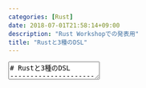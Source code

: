 ```yaml
---
categories: [Rust]
date: 2018-07-01T21:58:14+09:00
description: "Rust Workshopでの発表用"
title: "Rustと3種のDSL"
---
```

<textarea data-markdown
    data-separator="\n===\n"
    data-vertical="\n---\n"
    data-notes="^Note:">
# Rustと3種のDSL
----------------------
[Running Rust in Production](https://d-cube.connpass.com/event/90317/)

<!-- .slide: class="center" -->
===
# About Me
---------
![κeenのアイコン](/images/kappa.png) <!-- .element: style="position:absolute;right:0;z-index:-1" width="20%" -->

 * κeen
 * [@blackenedgold](https://twitter.com/blackenedgold)
 * Github: [KeenS](https://github.com/KeenS)
 * [Idein Inc.](https://idein.jp/)のエンジニア
 * Lisp, ML, Rust, Shell Scriptあたりを書きます

===

# DSLとは
>  Lispでは，プログラムをただプログラミング言語に従って書くことはしない． プログラミング言語を自分の書くプログラムに向けて構築するのだ
> -- Paul Graham (On Lispより)


<!-- .slide: class="center" -->

===
# DSLとは
----------

* ドメイン特化言語
* 自分の解きたい問題に合わせてミニ言語を作る
  + 関心に集中
  + 言語を設計することでドメインへの考察が深まる
* 2種類ある
  + 内部DSL: ホスト言語の式でそれっぽく作る
  + 外部DSL: 外部化してパーサから作る
* まずは内部DSLを検討しよう

===

# DSLの使いどころ
----------------

* だいたい以下の条件
 + 素直に書くと記述が多い
 + 細かなバリエーションがあって関数一つにはまとめられない
 + → スイートスポットがDSL
* 典型的にはビジネスロジックとか

===
# Actcast
---------

* Idein社で開発中のサービス
* IoTデバイスを管理する
  + 人、管理グループ、デバイス、アプリケーションなどエンティティが多め
* APIはOpen API(旧Swagger)を使う
* まだ開発中
  + 一緒に開発してくれる人募集してます!
* 今回はこれで使ったDSLの話

===

# 珠玉の内部DSL

<!-- .slide: class="center" -->

===

# アクセス権限チェック


``` rust
fn update_device(operator: User, device: Device) -> Result<Device> {
    use dsl::*;

    let conn = get_conn();
    if !is_user_readable_to_device(operator, device, &conn)? {
        return Err(Error::ReadPrivilege);
    }

    if !is_user_writeable_to_device(operator, device, &conn)? {
        return Err(Error::WritePrivilege);
    }

    // do update
    Ok(device.clone())
}

```

===

# アクセス権限チェック


```rust
fn update_device(operator: User, device: Device) -> Result<Device> {
    use dsl::*;

    let conn = get_conn();
    check_if(
        &conn,
        // 権限チェックのDSL
        operator.is_readable().is_writable().to(device),
    )?;
    // do update
    Ok(device.clone())
}
```

===

# モデリング
------------

``` rust
// これを実装しているものがDSLになる気持ち
trait Precondition {
    fn check(&self, conn: &DbConn) -> Result<()>;
}

struct And<P, Q>(P, Q);

impl<P, Q> Precondition for And<P, Q>
where
    P: Precondition,
    Q: Precondition,
{
    fn check(&self, conn: &DbConn) -> Result<()> {
        self.0.check(conn).and_then(|()| self.1.check(conn))
    }
}

struct IsReadable<A, B>(A, B);
struct IsWritable<A, B>(A, B);

impl Precondition for IsReadable<User, Device> {
    fn check(&self, _conn: &DbConn) -> Result<()> {
        // do ckeck
        Ok(())
    }
}

impl Precondition for IsWritable<User, Device> {
    fn check(&self, _conn: &DbConn) -> Result<()> {
        // do ckeck
        Err(Error::WritePrivilege)
    }
}


```

===
# DSLの構築
-----------

``` rust
mod dsl {
    use super::*;

    pub struct IncompleteIsReadable<T>(T);

    pub trait IsReadableDsl {
        type Out;
        fn is_readable(self) -> Self::Out;
    }

    impl IsReadableDsl for User {
        type Out = IncompleteIsReadable<User>;
        fn is_readable(self) -> Self::Out {
            IncompleteIsReadable(self)
        }
    }
   // 長いので略
}

```

===

# 内部DSL
---------

* [コード全体](https://gist.github.com/KeenS/d8ef8c95110742d31c74c750ed456ecb)
* 正道
* トレイトをうまく使う
  + メソッド記法でそれっぽく
  + 演算子オーバーロードはあまり悪用しない
* DSLはあくまで略記のための手法
  + 何がしたいかよくモデリングする
* モデルと記法分離することで内部実装を変更できたりも

===

# 特殊化
-------

``` rust
impl Precondition for IsReadableWritable<User, Device> {
    fn check(&self, _conn: &DbConn) -> Result<()> {
        // 本当はAnd<IsReadable<_, _>, IsWritable<_, _>>でも可能
        // DBアクセスを減らすために特殊化
        Err(Error::WritePrivilege)
    }
}

mod dsl {
    impl ToDsl<Device> for IncompleteIsReadableWritable<User> {
        type Out = IsReadableWritable<User, Device>;
        fn to(self, to: Device) -> Self::Out {
            // ユーザインタフェースを(見た目レベルでは)変えずに内部実装を変更可能
            // And(IsReadable(self, to), IsWritable(self, to))
            IsReadableWritable(self.0, to)
        }
    }
}
```



===


# 諸刃の剣のマクロDSL
<!-- .slide: class="center" -->


===

# API定義
---------

``` rust
{
    #[derive(Serialize, Deserialize, Debug, Clone)]
    pub struct PathParameters {
        app_id: api::AppId,
    }

    app = app.route(
        "/apps/{app_id}",
        Method::GET,
        | (req, path, sess):
          (HttpRequest<Context>, Path<PathParameters>, Session)|-> FutureResponse<HttpResponse> {
            let _user: model::User = match sess.get::<model::User>(SESSION_KEY) {
                Ok(Some(user)) => user,
                Ok(None) => return Box::new(Err(hoge).into_future()).responder(),
                Err(e) => return Box::new(Err(e).into_future()).responder(),
            };
            let path = path.into_inner();
            // 関心があるのはここ
            service::api::find_app(&*ctx, path.app_id)
            // and do more
            let fut = fut.map(Into::into) .from_err();
            let fut: Box<Future<Item = HttpResponse, Error = Error>> = Box::new(fut);
            fut.responder()
    });
}
```

===

# API定義
---------

``` rust
def_api!{
    Method: GET,
    // ルーティングと引数を同時記述
    Path: { /apps/{app_id:api::AppId} },
    Session,
    Response: api::api::apps_::get::Response,
    // この`path`に`app_id`が入る。
    // 引数もマクロの書き方で増減する
    Handler: |ctx, path, _user| {
        service::api::find_app(&*ctx, path.app_id)
        // and do more
    }
};
```

===

# マクロDSL
-------------

* マクロの実装は出せない
  + 出しても多分読めない
  + 合計300行くらいのマクロ群
* 可能なら使わない方が良い
  + マクロは第一級でない(関数の引数に渡せない)
* マクロにしかできないこともある
  * arityの調整、シンボルから文字列の生成、構造体の定義の生成などなど
* まあまあトリッキー
  + [The Little Book of Rust Macros](https://danielkeep.github.io/tlborm/book/index.html)読んで

===
# マクロと型
------------

``` rust
macro_rules! take_tt {
    ($t:tt) => {
        stringify!($t)
    };
}
// エラー: `::std::string::String`はそのままだと複数のttになる
let _ = take_tt!(::std::string::String);

macro_rules! wrap_ty {
    ($t:ty) => {
        take_tt!($t)
    };
}
// OK: 一旦tyとしてパースすると1つのttになる
let _ = wrap_ty!(::std::string::String);
```

===

# マクロのCPS変換
---------

``` rust
macro_rules! id_ty {
    ($t:ty) => {
        $t
    };
}
// エラー: マクロの入れ子呼び出しはできない
let _ = take_tt!(id_ty!(::std::string::String));

macro_rules! id_ty_cps {
    ($t:ty, $callback:ident) => {
        $callback!($t)
    };
}

// OK: コールバックとして受け取ればよい
let _ = id_ty_cps!(::std::string::String, take_tt);

```



===

# みぞの鏡の外部DSL
> erised stra ehru oyt ube cafru oyt on wohsi -- The Mirror of Erised
<!-- .slide: class="center" -->



===

# JSON Schema
-------------

``` json
{
  "type":"object",
  "properties": {
     "id": {"type": "integer"},
     "name": {"type": "string"}
  }
  "required": ["id", "name"]
}
```
===

<blockquote class="twitter-tweet" data-lang="ja"><p lang="ja" dir="ltr">jsonで型付きデータスキーマを定義するときによくある<br>{name: &quot;hoge&quot;, type: &quot;typename&quot;, required: false}<br>とかやるやつダサくない？<br>hoge: typename option<br>って書きたくない？</p>&mdash; κeen (@blackenedgold) <a href="https://twitter.com/blackenedgold/status/920484211961630720?ref_src=twsrc%5Etfw">2017年10月18日</a></blockquote>


===

# JSON Schema
-------------
略記できるツールを作った

```
struct {
  id: integer,
  name: string,
}
```

===
# 外部DSL
---------

* [KeenS/chema](https://github.com/KeenS/chema)
* ほしいものがなんでも手に入る
* 最後の手段
* 文字列からRustのデータ型を構成する
  + 今回はJSON SchemaがターゲットなのでJSONにダンプ
  + ある意味ではコンパイラ
* 最後の手段
* 開発支援ツールやエラーメッセージが壊滅的
* 最後の手段

===
# まとめ
--------

* DSLは色々なケースで役に立つよ
* 3種のDSLを使いこなそう
* 珠玉の内部DSL
  + 普段はこれを使おう
* 諸刃の剣のマクロDSL
  + デメリットをよく考えて使おう
* みぞの鏡の外部DSL
  + なんでも出来るけど溺れるな

</textarea>
